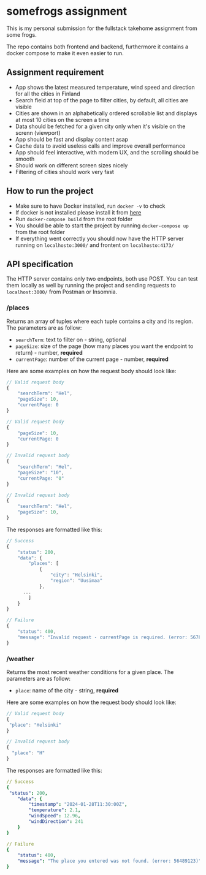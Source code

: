 # somefrogs assignment

This is my personal submission for the fullstack takehome assignment from some frogs.

The repo contains both frontend and backend, furthermore it contains a docker compose to make it even easier to run.

## Assignment requirement

- App shows the latest measured temperature, wind speed and direction for all the cities in Finland
- Search field at top of the page to filter cities, by default, all cities are visible
- Cities are shown in an alphabetically ordered scrollable list and displays at most 10 cities on the screen a time
- Data should be fetched for a given city only when it's visible on the screnn (viewport)
- App should be fast and display content asap
- Cache data to avoid useless calls and improve overall performance
- App should feel interactive, with modern UX, and the scrolling should be smooth
- Should work on different screen sizes nicely
- Filtering of cities should work very fast

## How to run the project

- Make sure to have Docker installed, run `docker -v` to check
- If docker is not installed please install it from [here](https://docs.docker.com/engine/install/)
- Run `docker-compose build` from the root folder
- You should be able to start the project by running `docker-compose up` from the root folder
- If everything went correctly you should now have the HTTP server running on `localhosto:3000/` and frontent on `localhosto:4173/`

## API specification

The HTTP server contains only two endpoints, both use POST. You can test them locally as well by running the project and sending requests to `localhost:3000/` from Postman or Insomnia.

### /places

Returns an array of tuples where each tuple contains a city and its region. The parameters are as follow:
-  `searchTerm`: text to filter on - string, optional
-  `pageSize`: size of the page (how many places you want the endpoint to return) - number, <strong>required</strong>
-  `currentPage`: number of the current page - number, <strong>required</strong>

Here are some examples on how the request body should look like:
```javascript
// Valid request body
{ 
	"searchTerm": "Hel",
	"pageSize": 10,
	"currentPage: 0
}

// Valid request body
{ 
	"pageSize": 10,
	"currentPage: 0
}

// Invalid request body
{ 
	"searchTerm": "Hel",
	"pageSize": "10",
	"currentPage: "0"
}

// Invalid request body
{ 
	"searchTerm": "Hel",
	"pageSize": 10,
}
```

The responses are formatted like this:

```javascript
// Success
{
	"status": 200,
	"data": {
		"places": [
			{
				"city": "Helsinki",
				"region": "Uusimaa"
			},
      ...
		]
	}
}

// Failure
{
	"status": 400,
	"message": "Invalid request - currentPage is required. (error: 56780982)"
}
```

### /weather

Returns the most recent weather conditions for a given place. The parameters are as follow:
-  `place`: name of the city - string, <strong>required</strong>

Here are some examples on how the request body should look like:
```javascript
// Valid request body
{
 "place": "Helsinki"
}

// Invalid request body
{ 
  "place": "H"
}
```

The responses are formatted like this:

```yaml
// Success
{
 "status": 200,
	"data": {
		"timestamp": "2024-01-28T11:30:00Z",
		"temperature": 2.1,
		"windSpeed": 12.96,
		"windDirection": 241
	}
}

// Failure
{
	"status": 400,
	"message": "The place you entered was not found. (error: 56489123)"
}
```